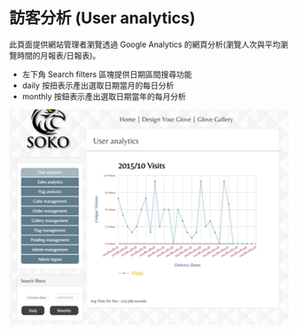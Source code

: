 # 訪客分析 (User analytics)
此頁面提供網站管理者瀏覽透過 Google Analytics 的網頁分析(瀏覽人次與平均瀏覽時間的月報表/日報表)。
* 左下角 Search filters 區塊提供日期區間搜尋功能
 * daily 按扭表示產出選取日期當月的每日分析
 * monthly 按鈕表示產出選取日期當年的每月分析

<img src='/../src/images/visitors_analytics.jpg' />
